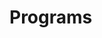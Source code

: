 # Programs



































































































